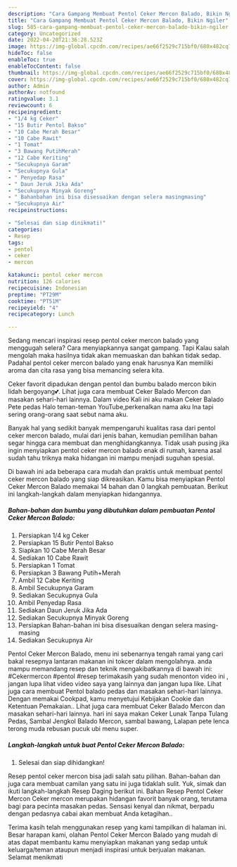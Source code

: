 ```yaml
---
description: "Cara Gampang Membuat Pentol Ceker Mercon Balado, Bikin Ngiler"
title: "Cara Gampang Membuat Pentol Ceker Mercon Balado, Bikin Ngiler"
slug: 585-cara-gampang-membuat-pentol-ceker-mercon-balado-bikin-ngiler
category: Uncategorized
date: 2022-04-20T21:36:28.523Z
image: https://img-global.cpcdn.com/recipes/ae66f2529c715bf0/680x482cq70/pentol-ceker-mercon-balado-foto-resep-utama.jpg
hideToc: false
enableToc: true
enableTocContent: false
thumbnail: https://img-global.cpcdn.com/recipes/ae66f2529c715bf0/680x482cq70/pentol-ceker-mercon-balado-foto-resep-utama.jpg
cover: https://img-global.cpcdn.com/recipes/ae66f2529c715bf0/680x482cq70/pentol-ceker-mercon-balado-foto-resep-utama.jpg
author: Admin
authorAv: notfound
ratingvalue: 3.1
reviewcount: 6
recipeingredient:
- "1/4 kg Ceker"
- "15 Butir Pentol Bakso"
- "10 Cabe Merah Besar"
- "10 Cabe Rawit"
- "1 Tomat"
- "3 Bawang PutihMerah"
- "12 Cabe Keriting"
- "Secukupnya Garam"
- "Secukupnya Gula"
- " Penyedap Rasa"
- " Daun Jeruk Jika Ada"
- "Secukupnya Minyak Goreng"
- " Bahanbahan ini bisa disesuaikan dengan selera masingmasing"
- "Secukupnya Air"
recipeinstructions:

- "Selesai dan siap dinikmati!"
categories:
- Resep
tags:
- pentol
- ceker
- mercon

katakunci: pentol ceker mercon 
nutrition: 126 calories
recipecuisine: Indonesian
preptime: "PT29M"
cooktime: "PT51M"
recipeyield: "4"
recipecategory: Lunch

---
```



Sedang mencari inspirasi resep pentol ceker mercon balado yang menggugah selera? Cara menyiapkannya sangat gampang. Tapi Kalau salah mengolah maka hasilnya tidak akan memuaskan dan bahkan tidak sedap. Padahal pentol ceker mercon balado yang enak harusnya Kan memiliki aroma dan cita rasa yang bisa memancing selera kita.


Ceker favorit dipadukan dengan pentol dan bumbu balado mercon bikin lidah bergoyang💕. Lihat juga cara membuat Ceker Balado Mercon dan masakan sehari-hari lainnya. Dalam video Kali ini aku makan Ceker Balado Pete pedas Halo teman-teman YouTube,perkenalkan nama aku Ina tapi sering orang-orang saat sebut nama aku.

Banyak hal yang sedikit banyak mempengaruhi kualitas rasa dari pentol ceker mercon balado, mulai dari jenis bahan, kemudian pemilihan bahan segar hingga cara membuat dan menghidangkannya. Tidak usah pusing jika ingin menyiapkan pentol ceker mercon balado enak di rumah, karena asal sudah tahu triknya maka hidangan ini mampu menjadi suguhan spesial.


Di bawah ini ada beberapa cara mudah dan praktis untuk membuat pentol ceker mercon balado yang siap dikreasikan. Kamu bisa menyiapkan Pentol Ceker Mercon Balado memakai 14 bahan dan 0 langkah pembuatan. Berikut ini langkah-langkah dalam menyiapkan hidangannya.

<!--inarticleads1-->

##### Bahan-bahan dan bumbu yang dibutuhkan dalam pembuatan Pentol Ceker Mercon Balado:

1. Persiapkan 1/4 kg Ceker
1. Persiapkan 15 Butir Pentol Bakso
1. Siapkan 10 Cabe Merah Besar
1. Sediakan 10 Cabe Rawit
1. Persiapkan 1 Tomat
1. Persiapkan 3 Bawang Putih+Merah
1. Ambil 12 Cabe Keriting
1. Ambil Secukupnya Garam
1. Sediakan Secukupnya Gula
1. Ambil  Penyedap Rasa
1. Sediakan  Daun Jeruk Jika Ada
1. Sediakan Secukupnya Minyak Goreng
1. Persiapkan  Bahan-bahan ini bisa disesuaikan dengan selera masing-masing
1. Sediakan Secukupnya Air


Pentol Ceker Mercon Balado, menu ini sebenarnya tengah ramai yang cari bakal resepnya lantaran makanan ini tokcer dalam mengolahnya. anda mampu memandang resep dan teknik mengakibatkannya di bawah ini: #Cekermercon #pentol #resep terimakasih yang sudah menonton video ini , jangan lupa lihat video video saya yang lainnya dan jangan lupa like. Lihat juga cara membuat Pentol balado pedas dan masakan sehari-hari lainnya. Dengan memakai Cookpad, kamu menyetujui Kebijakan Cookie dan Ketentuan Pemakaian.. Lihat juga cara membuat Ceker Balado Mercon dan masakan sehari-hari lainnya. hari ini saya makan Ceker Lunak Tanpa Tulang Pedas, Sambal Jengkol Balado Mercon, sambal bawang, Lalapan pete lenca terong muda rebusan pucuk ubi menu super. 

<!--inarticleads2-->

##### Langkah-langkah untuk buat Pentol Ceker Mercon Balado:


1. Selesai dan siap dihidangkan!

Resep pentol ceker mercon bisa jadi salah satu pilihan. Bahan-bahan dan juga cara membuat camilan yang satu ini juga tidaklah sulit. Yuk, simak dan ikuti langkah-langkah Resep Daging berikut ini. Bahan Resep Pentol Ceker Mercon Ceker mercon merupakan hidangan favorit banyak orang, terutama bagi para pecinta masakan pedas. Sensasi kenyal dan nikmat, berpadu dengan pedasnya cabai akan membuat Anda ketagihan.. 

Terima kasih telah menggunakan resep yang kami tampilkan di halaman ini. Besar harapan kami, olahan Pentol Ceker Mercon Balado yang mudah di atas dapat membantu kamu menyiapkan makanan yang sedap untuk keluarga/teman ataupun menjadi inspirasi untuk berjualan makanan. Selamat menikmati
